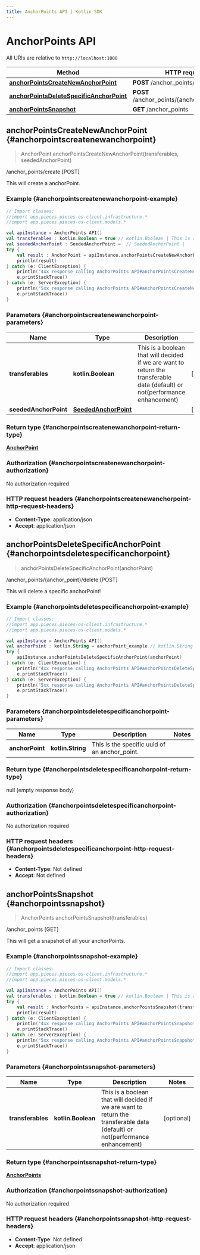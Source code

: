 ```yaml
---
title: AnchorPoints API | Kotlin SDK
---
```


# AnchorPoints API

All URIs are relative to `http://localhost:1000`

Method | HTTP request | Description
------------- | ------------- | -------------
[**anchorPointsCreateNewAnchorPoint**](#anchorpointscreatenewanchorpoint) | **POST** /anchor_points/create | /anchor_points/create [POST]
[**anchorPointsDeleteSpecificAnchorPoint**](#anchorpointsdeletespecificanchorpoint) | **POST** /anchor_points/\{anchor_point\}/delete | /anchor_points/\{anchor_point\}/delete [POST]
[**anchorPointsSnapshot**](#anchorpointssnapshot) | **GET** /anchor_points | /anchor_points [GET]


## **anchorPointsCreateNewAnchorPoint** {#anchorpointscreatenewanchorpoint}
> AnchorPoint anchorPointsCreateNewAnchorPoint(transferables, seededAnchorPoint)

/anchor_points/create [POST]

This will create a anchorPoint.

### Example {#anchorpointscreatenewanchorpoint-example}
```kotlin
// Import classes:
//import app.pieces.pieces-os-client.infrastructure.*
//import app.pieces.pieces-os-client.models.*

val apiInstance = AnchorPoints API()
val transferables : kotlin.Boolean = true // kotlin.Boolean | This is a boolean that will decided if we are want to return the transferable data (default) or not(performance enhancement)
val seededAnchorPoint : SeededAnchorPoint =  // SeededAnchorPoint | 
try {
    val result : AnchorPoint = apiInstance.anchorPointsCreateNewAnchorPoint(transferables, seededAnchorPoint)
    println(result)
} catch (e: ClientException) {
    println("4xx response calling AnchorPoints API#anchorPointsCreateNewAnchorPoint")
    e.printStackTrace()
} catch (e: ServerException) {
    println("5xx response calling AnchorPoints API#anchorPointsCreateNewAnchorPoint")
    e.printStackTrace()
}
```

### Parameters {#anchorpointscreatenewanchorpoint-parameters}

Name | Type | Description  | Notes
------------- | ------------- | ------------- | -------------
 **transferables** | **kotlin.Boolean**| This is a boolean that will decided if we are want to return the transferable data (default) or not(performance enhancement) | [optional]
 **seededAnchorPoint** | [**SeededAnchorPoint**](../models/SeededAnchorPoint)|  | [optional]

### Return type {#anchorpointscreatenewanchorpoint-return-type}

[**AnchorPoint**](../models/AnchorPoint)

### Authorization {#anchorpointscreatenewanchorpoint-authorization}

No authorization required

### HTTP request headers {#anchorpointscreatenewanchorpoint-http-request-headers}

 - **Content-Type**: application/json
 - **Accept**: application/json

## **anchorPointsDeleteSpecificAnchorPoint** {#anchorpointsdeletespecificanchorpoint}
> anchorPointsDeleteSpecificAnchorPoint(anchorPoint)

/anchor_points/\{anchor_point\}/delete [POST]

This will delete a specific anchorPoint!

### Example {#anchorpointsdeletespecificanchorpoint-example}
```kotlin
// Import classes:
//import app.pieces.pieces-os-client.infrastructure.*
//import app.pieces.pieces-os-client.models.*

val apiInstance = AnchorPoints API()
val anchorPoint : kotlin.String = anchorPoint_example // kotlin.String | This is the specific uuid of an anchor_point.
try {
    apiInstance.anchorPointsDeleteSpecificAnchorPoint(anchorPoint)
} catch (e: ClientException) {
    println("4xx response calling AnchorPoints API#anchorPointsDeleteSpecificAnchorPoint")
    e.printStackTrace()
} catch (e: ServerException) {
    println("5xx response calling AnchorPoints API#anchorPointsDeleteSpecificAnchorPoint")
    e.printStackTrace()
}
```

### Parameters {#anchorpointsdeletespecificanchorpoint-parameters}

Name | Type | Description  | Notes
------------- | ------------- | ------------- | -------------
 **anchorPoint** | **kotlin.String**| This is the specific uuid of an anchor_point. |

### Return type {#anchorpointsdeletespecificanchorpoint-return-type}

null (empty response body)

### Authorization {#anchorpointsdeletespecificanchorpoint-authorization}

No authorization required

### HTTP request headers {#anchorpointsdeletespecificanchorpoint-http-request-headers}

 - **Content-Type**: Not defined
 - **Accept**: Not defined

## **anchorPointsSnapshot** {#anchorpointssnapshot}
> AnchorPoints anchorPointsSnapshot(transferables)

/anchor_points [GET]

This will get a snapshot of all your anchorPoints.

### Example {#anchorpointssnapshot-example}
```kotlin
// Import classes:
//import app.pieces.pieces-os-client.infrastructure.*
//import app.pieces.pieces-os-client.models.*

val apiInstance = AnchorPoints API()
val transferables : kotlin.Boolean = true // kotlin.Boolean | This is a boolean that will decided if we are want to return the transferable data (default) or not(performance enhancement)
try {
    val result : AnchorPoints = apiInstance.anchorPointsSnapshot(transferables)
    println(result)
} catch (e: ClientException) {
    println("4xx response calling AnchorPoints API#anchorPointsSnapshot")
    e.printStackTrace()
} catch (e: ServerException) {
    println("5xx response calling AnchorPoints API#anchorPointsSnapshot")
    e.printStackTrace()
}
```

### Parameters {#anchorpointssnapshot-parameters}

Name | Type | Description  | Notes
------------- | ------------- | ------------- | -------------
 **transferables** | **kotlin.Boolean**| This is a boolean that will decided if we are want to return the transferable data (default) or not(performance enhancement) | [optional]

### Return type {#anchorpointssnapshot-return-type}

[**AnchorPoints**](../models/AnchorPoints)

### Authorization {#anchorpointssnapshot-authorization}

No authorization required

### HTTP request headers {#anchorpointssnapshot-http-request-headers}

 - **Content-Type**: Not defined
 - **Accept**: application/json

